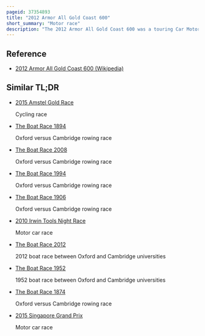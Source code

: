 ```yaml
---
pageid: 37354893
title: "2012 Armor All Gold Coast 600"
short_summary: "Motor race"
description: "The 2012 Armor All Gold Coast 600 was a touring Car Motor Race for V8 Supercars. It was the 12th Round of the international V8 Supercars Championship 2012 and the 22nd Edition of the Event. It occurred at Surfers paradise Street Circuit on the Gold Coast Queensland between 19 and 21 October. Race 22 was won from pole Position by triple eight Race Engineering's Jamie Whincup and Sbastien Bourdais. Will davison and mika Salo of ford Performance racing won the second Race from fourth Place the following Day."
---
```


## Reference

- [2012 Armor All Gold Coast 600 (Wikipedia)](https://en.wikipedia.org/?curid=37354893)

## Similar TL;DR

- [2015 Amstel Gold Race](/tldr/en/2015-amstel-gold-race)

  Cycling race

- [The Boat Race 1894](/tldr/en/the-boat-race-1894)

  Oxford versus Cambridge rowing race

- [The Boat Race 2008](/tldr/en/the-boat-race-2008)

  Oxford versus Cambridge rowing race

- [The Boat Race 1994](/tldr/en/the-boat-race-1994)

  Oxford versus Cambridge rowing race

- [The Boat Race 1906](/tldr/en/the-boat-race-1906)

  Oxford versus Cambridge rowing race

- [2010 Irwin Tools Night Race](/tldr/en/2010-irwin-tools-night-race)

  Motor car race

- [The Boat Race 2012](/tldr/en/the-boat-race-2012)

  2012 boat race between Oxford and Cambridge universities

- [The Boat Race 1952](/tldr/en/the-boat-race-1952)

  1952 boat race between Oxford and Cambridge universities

- [The Boat Race 1874](/tldr/en/the-boat-race-1874)

  Oxford versus Cambridge rowing race

- [2015 Singapore Grand Prix](/tldr/en/2015-singapore-grand-prix)

  Motor car race
